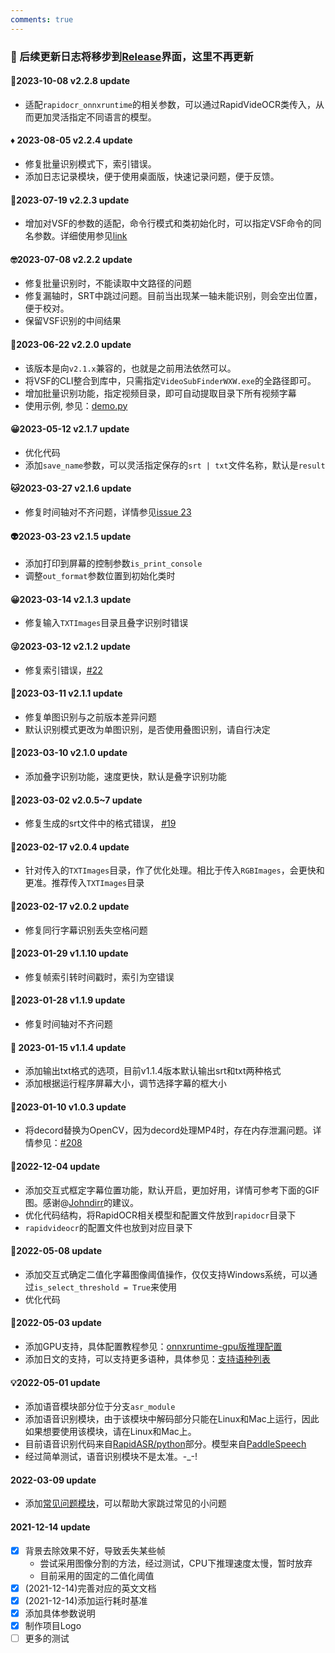 ```yaml
---
comments: true
---
```



### 📣 后续更新日志将移步到[Release](https://github.com/SWHL/RapidVideOCR/releases)界面，这里不再更新

#### 🚩2023-10-08 v2.2.8 update

- 适配`rapidocr_onnxruntime`的相关参数，可以通过RapidVideOCR类传入，从而更加灵活指定不同语言的模型。

#### ♦ 2023-08-05 v2.2.4 update

- 修复批量识别模式下，索引错误。
- 添加日志记录模块，便于使用桌面版，快速记录问题，便于反馈。

#### 🛶2023-07-19 v2.2.3 update

- 增加对VSF的参数的适配，命令行模式和类初始化时，可以指定VSF命令的同名参数。详细使用参见[link](https://github.com/SWHL/RapidVideOCR/wiki/RapidVideOCR%E9%AB%98%E7%BA%A7%E6%95%99%E7%A8%8B%EF%BC%88%E6%9C%89python%E5%9F%BA%E7%A1%80%E7%9A%84%E5%B0%8F%E4%BC%99%E4%BC%B4%EF%BC%89)

#### 🤓2023-07-08 v2.2.2 update

- 修复批量识别时，不能读取中文路径的问题
- 修复漏轴时，SRT中跳过问题。目前当出现某一轴未能识别，则会空出位置，便于校对。
- 保留VSF识别的中间结果

#### 🐲2023-06-22 v2.2.0 update

- 该版本是向`v2.1.x`兼容的，也就是之前用法依然可以。
- 将VSF的CLI整合到库中，只需指定`VideoSubFinderWXW.exe`的全路径即可。
- 增加批量识别功能，指定视频目录，即可自动提取目录下所有视频字幕
- 使用示例, 参见：[demo.py](https://github.com/SWHL/RapidVideOCR/blob/main/demo.py)

#### 😀2023-05-12 v2.1.7 update

- 优化代码
- 添加`save_name`参数，可以灵活指定保存的`srt | txt`文件名称，默认是`result`

#### 🐱2023-03-27 v2.1.6 update

- 修复时间轴对不齐问题，详情参见[issue 23](https://github.com/SWHL/RapidVideOCR/issues/23)

#### 👽2023-03-23 v2.1.5 update

- 添加打印到屏幕的控制参数`is_print_console`
- 调整`out_format`参数位置到初始化类时

#### 😀2023-03-14 v2.1.3 update

- 修复输入`TXTImages`目录且叠字识别时错误

#### 😜2023-03-12 v2.1.2 update

- 修复索引错误，[#22](https://github.com/SWHL/RapidVideOCR/issues/22)

#### 🎢2023-03-11 v2.1.1 update

- 修复单图识别与之前版本差异问题
- 默认识别模式更改为单图识别，是否使用叠图识别，请自行决定

#### 🥇2023-03-10 v2.1.0 update

- 添加叠字识别功能，速度更快，默认是叠字识别功能

#### 🎈2023-03-02 v2.0.5~7 update

- 修复生成的srt文件中的格式错误， [#19](https://github.com/SWHL/RapidVideOCR/issues/19)

#### 🎫2023-02-17 v2.0.4 update

- 针对传入的`TXTImages`目录，作了优化处理。相比于传入`RGBImages`，会更快和更准。推荐传入`TXTImages`目录

#### 💎2023-02-17 v2.0.2 update

- 修复同行字幕识别丢失空格问题

#### 🎈2023-01-29 v1.1.10 update

- 修复帧索引转时间戳时，索引为空错误

#### 🧨2023-01-28 v1.1.9 update

- 修复时间轴对不齐问题

#### 👊 2023-01-15 v1.1.4 update

- 添加输出txt格式的选项，目前v1.1.4版本默认输出srt和txt两种格式
- 添加根据运行程序屏幕大小，调节选择字幕的框大小

#### 🌈2023-01-10 v1.0.3 update

- 将decord替换为OpenCV，因为decord处理MP4时，存在内存泄漏问题。详情参见：[#208](https://github.com/dmlc/decord/issues/208)

#### 🎄2022-12-04 update

- 添加交互式框定字幕位置功能，默认开启，更加好用，详情可参考下面的GIF图。感谢@[Johndirr](https://github.com/Johndirr)的建议。
- 优化代码结构，将RapidOCR相关模型和配置文件放到`rapidocr`目录下
- `rapidvideocr`的配置文件也放到对应目录下

#### 🌼2022-05-08 update

- 添加交互式确定二值化字幕图像阈值操作，仅仅支持Windows系统，可以通过`is_select_threshold = True`来使用
- 优化代码

#### 🎉2022-05-03 update

- 添加GPU支持，具体配置教程参见：[onnxruntime-gpu版推理配置](https://github.com/RapidAI/RapidOCR/blob/main/python/onnxruntime_infer/README.md#onnxruntime-gpu%E7%89%88%E6%8E%A8%E7%90%86%E9%85%8D%E7%BD%AE)
- 添加日文的支持，可以支持更多语种，具体参见：[支持语种列表](https://github.com/PaddlePaddle/PaddleOCR/blob/release/2.1/doc/doc_ch/multi_languages.md#%E8%AF%AD%E7%A7%8D%E7%BC%A9%E5%86%99)

#### 💡2022-05-01 update

- 添加语音模块部分位于分支`asr_module`
- 添加语音识别模块，由于该模块中解码部分只能在Linux和Mac上运行，因此如果想要使用该模块，请在Linux和Mac上。
- 目前语音识别代码来自[RapidASR/python](https://github.com/RapidAI/RapidASR/tree/main/python/base_paddlespeech)部分。模型来自[PaddleSpeech](https://github.com/PaddlePaddle/PaddleSpeech/tree/develop/examples/aishell/asr0)
- 经过简单测试，语音识别模块不是太准。-_-!

#### 2022-03-09 update

- 添加[常见问题模块](./faq.md)，可以帮助大家跳过常见的小问题

#### 2021-12-14 update

- [x] 背景去除效果不好，导致丢失某些帧
    - 尝试采用图像分割的方法，经过测试，CPU下推理速度太慢，暂时放弃
    - 目前采用的固定的二值化阈值
- [x] (2021-12-14)完善对应的英文文档
- [x] (2021-12-14)添加运行耗时基准
- [x] 添加具体参数说明
- [x] 制作项目Logo
- [ ] 更多的测试
